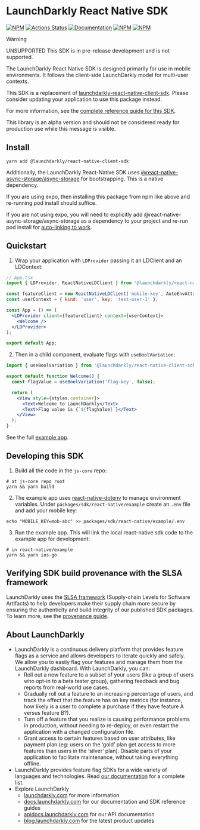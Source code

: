 # LaunchDarkly React Native SDK

[![NPM][sdk-react-native-npm-badge]][sdk-react-native-npm-link]
[![Actions Status][sdk-react-native-ci-badge]][sdk-react-native-ci]
[![Documentation][sdk-react-native-ghp-badge]][sdk-react-native-ghp-link]
[![NPM][sdk-react-native-dm-badge]][sdk-react-native-npm-link]
[![NPM][sdk-react-native-dt-badge]][sdk-react-native-npm-link]

> [!WARNING]  
> UNSUPPORTED This SDK is in pre-release development and is not supported.

The LaunchDarkly React Native SDK is designed primarily for use in mobile environments. It follows the client-side LaunchDarkly model for multi-user contexts.

This SDK is a replacement of [launchdarkly-react-native-client-sdk](https://github.com/launchdarkly/react-native-client-sdk). Please consider updating your application to use this package instead.

For more information, see the [complete reference guide for this SDK](https://docs.launchdarkly.com/sdk/client-side/react-native).

This library is an alpha version and should not be considered ready for production use while this message is visible.

## Install

```shell
yarn add @launchdarkly/react-native-client-sdk
```

Additionally, the LaunchDarkly React-Native SDK uses
[@react-native-async-storage/async-storage](https://github.com/react-native-async-storage/async-storage)
for bootstrapping. This is a native dependency.

If you are using expo, then installing this package from npm like above and re-running pod install should suffice.

If you are not using expo, you will need to explicitly add
@react-native-async-storage/async-storage as a dependency to your project
and re-run pod install for [auto-linking to work](https://github.com/react-native-community/cli/issues/1347).

## Quickstart

1. Wrap your application with `LDProvider` passing it an LDClient and
   an LDContext:

```jsx
// App.tsx
import { LDProvider, ReactNativeLDClient } from '@launchdarkly/react-native-client-sdk';

const featureClient = new ReactNativeLDClient('mobile-key', AutoEnvAttributes.Enabled);
const userContext = { kind: 'user', key: 'test-user-1' };

const App = () => (
  <LDProvider client={featureClient} context={userContext}>
    <Welcome />
  </LDProvider>
);

export default App;
```

2. Then in a child component, evaluate flags with `useBoolVariation`:

```jsx
import { useBoolVariation } from '@launchdarkly/react-native-client-sdk';

export default function Welcome() {
  const flagValue = useBoolVariation('flag-key', false);

  return (
    <View style={styles.container}>
      <Text>Welcome to LaunchDarkly</Text>
      <Text>Flag value is {`${flagValue}`}</Text>
    </View>
  );
}
```

See the full [example app](https://github.com/launchdarkly/js-core/tree/main/packages/sdk/react-native/example).

## Developing this SDK

1. Build all the code in the `js-core` repo:

```shell
# at js-core repo root
yarn && yarn build
```

2. The example app uses [react-native-dotenv](https://github.com/goatandsheep/react-native-dotenv)
   to manage environment variables. Under `packages/sdk/react-native/example`
   create an `.env` file and add your mobile key:

```shell
echo "MOBILE_KEY=mob-abc" >> packages/sdk/react-native/example/.env
```

3. Run the example app. This will link the local react-native sdk code to the
   example app for development:

```shell
# in react-native/example
yarn && yarn ios-go
```

## Verifying SDK build provenance with the SLSA framework

LaunchDarkly uses the [SLSA framework](https://slsa.dev/spec/v1.0/about) (Supply-chain Levels for Software Artifacts) to help developers make their supply chain more secure by ensuring the authenticity and build integrity of our published SDK packages. To learn more, see the [provenance guide](PROVENANCE.md).

## About LaunchDarkly

- LaunchDarkly is a continuous delivery platform that provides feature flags as a service and allows developers to iterate quickly and safely. We allow you to easily flag your features and manage them from the LaunchDarkly dashboard. With LaunchDarkly, you can:
  - Roll out a new feature to a subset of your users (like a group of users who opt-in to a beta tester group), gathering feedback and bug reports from real-world use cases.
  - Gradually roll out a feature to an increasing percentage of users, and track the effect that the feature has on key metrics (for instance, how likely is a user to complete a purchase if they have feature A versus feature B?).
  - Turn off a feature that you realize is causing performance problems in production, without needing to re-deploy, or even restart the application with a changed configuration file.
  - Grant access to certain features based on user attributes, like payment plan (eg: users on the ‘gold’ plan get access to more features than users in the ‘silver’ plan). Disable parts of your application to facilitate maintenance, without taking everything offline.
- LaunchDarkly provides feature flag SDKs for a wide variety of languages and technologies. Read [our documentation](https://docs.launchdarkly.com/sdk) for a complete list.
- Explore LaunchDarkly
  - [launchdarkly.com](https://www.launchdarkly.com/ 'LaunchDarkly Main Website') for more information
  - [docs.launchdarkly.com](https://docs.launchdarkly.com/ 'LaunchDarkly Documentation') for our documentation and SDK reference guides
  - [apidocs.launchdarkly.com](https://apidocs.launchdarkly.com/ 'LaunchDarkly API Documentation') for our API documentation
  - [blog.launchdarkly.com](https://blog.launchdarkly.com/ 'LaunchDarkly Blog Documentation') for the latest product updates

[sdk-react-native-ci-badge]: https://github.com/launchdarkly/js-core/actions/workflows/react-native.yml/badge.svg
[sdk-react-native-ci]: https://github.com/launchdarkly/js-core/actions/workflows/react-native.yml
[sdk-react-native-npm-badge]: https://img.shields.io/npm/v/@launchdarkly/react-native-client-sdk.svg?style=flat-square
[sdk-react-native-npm-link]: https://www.npmjs.com/package/@launchdarkly/react-native-client-sdk
[sdk-react-native-ghp-badge]: https://img.shields.io/static/v1?label=GitHub+Pages&message=API+reference&color=00add8
[sdk-react-native-ghp-link]: https://launchdarkly.github.io/js-core/packages/sdk/react-native/docs/
[sdk-react-native-dm-badge]: https://img.shields.io/npm/dm/@launchdarkly/react-native-client-sdk.svg?style=flat-square
[sdk-react-native-dt-badge]: https://img.shields.io/npm/dt/@launchdarkly/react-native-client-sdk.svg?style=flat-square
